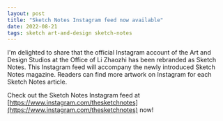 ```yaml
---
layout: post
title: "Sketch Notes Instagram feed now available"
date: 2022-08-21
tags: sketch art-and-design sketch-notes
---
```


I'm delighted to share that the official Instagram account of the Art and Design Studios at the Office of Li Zhaozhi has been rebranded as Sketch Notes. This Instagram feed will accompany the newly introduced Sketch Notes magazine. Readers can find more artwork on Instagram for each Sketch Notes article.

Check out the Sketch Notes Instagram feed at [https://www.instagram.com/thesketchnotes](https://www.instagram.com/thesketchnotes) now!